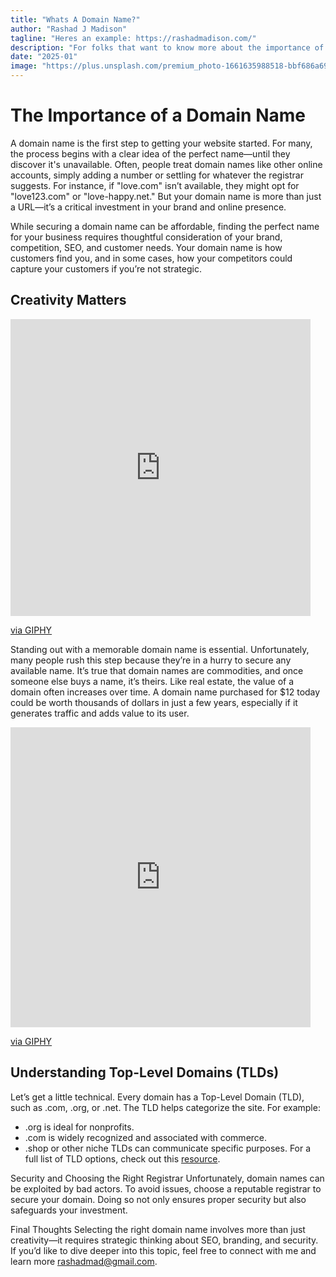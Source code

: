 ```yaml
---
title: "Whats A Domain Name?"
author: "Rashad J Madison"
tagline: "Heres an example: https://rashadmadison.com/"
description: "For folks that want to know more about the importance of a domain name"
date: "2025-01"
image: "https://plus.unsplash.com/premium_photo-1661635988518-bbf686a69d39?q=80&w=4140&auto=format&fit=crop&ixlib=rb-4.0.3&ixid=M3wxMjA3fDB8MHxwaG90by1wYWdlfHx8fGVufDB8fHx8fA%3D%3D"
---
```


# The Importance of a Domain Name
A domain name is the first step to getting your website started. For many, the process begins with a clear idea of the perfect name—until they discover it's unavailable. Often, people treat domain names like other online accounts, simply adding a number or settling for whatever the registrar suggests. For instance, if "love.com" isn’t available, they might opt for "love123.com" or "love-happy.net." But your domain name is more than just a URL—it’s a critical investment in your brand and online presence.

While securing a domain name can be affordable, finding the perfect name for your business requires thoughtful consideration of your brand, competition, SEO, and customer needs. Your domain name is how customers find you, and in some cases, how your competitors could capture your customers if you’re not strategic.

## Creativity Matters
<iframe src="https://giphy.com/embed/ZtOa0Ko8WYoHtVIwnK" width="480" height="475" style="" frameBorder="0" class="giphy-embed" allowFullScreen></iframe><p><a href="https://giphy.com/gifs/babybluecat-cocofofo-think-outside-the-box-ZtOa0Ko8WYoHtVIwnK">via GIPHY</a></p><p><a href="https://giphy.com/gifs/television-90s-XjGC8GC1Y8ILe"></a></p>

Standing out with a memorable domain name is essential. Unfortunately, many people rush this step because they’re in a hurry to secure any available name. It’s true that domain names are commodities, and once someone else buys a name, it’s theirs. Like real estate, the value of a domain often increases over time. A domain name purchased for $12 today could be worth thousands of dollars in just a few years, especially if it generates traffic and adds value to its user.

<iframe src="https://giphy.com/embed/7oIn6Khh0sF3r4qQdW" width="480" height="480" style="" frameBorder="0" class="giphy-embed" allowFullScreen></iframe><p><a href="https://giphy.com/gifs/JustStartInvesting-7oIn6Khh0sF3r4qQdW">via GIPHY</a></p>

## Understanding Top-Level Domains (TLDs)

Let’s get a little technical. Every domain has a Top-Level Domain (TLD), such as .com, .org, or .net. The TLD helps categorize the site. For example:

- .org is ideal for nonprofits.
- .com is widely recognized and associated with commerce.
- .shop or other niche TLDs can communicate specific purposes.
For a full list of TLD options, check out this [resource](https://en.wikipedia.org/wiki/List_of_Internet_top-level_domains).

Security and Choosing the Right Registrar
Unfortunately, domain names can be exploited by bad actors. To avoid issues, choose a reputable registrar to secure your domain. Doing so not only ensures proper security but also safeguards your investment.

Final Thoughts
Selecting the right domain name involves more than just creativity—it requires strategic thinking about SEO, branding, and security. If you’d like to dive deeper into this topic, feel free to connect with me and learn more [rashadmad@gmail.com]().
